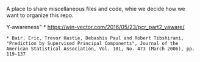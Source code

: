 A place to share miscellaneous files and code, whie we decide how we want to organize this repo.

Y-awareness"
	* https://win-vector.com/2016/05/23/pcr_part2_yaware/
    
	* Bair, Eric, Trevor Hastie, Debashis Paul and Robert Tibshirani, "Prediction by Supervised Principal Components", Journal of the American Statistical Association, Vol. 101, No. 473 (March 2006), pp. 119-137


